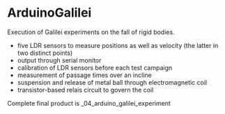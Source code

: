 # ArduinoGalilei
Execution of Galilei experiments on the fall of rigid bodies.

 * five LDR sensors to measure positions as well as velocity (the latter in two distinct points)
 * output through serial monitor
 * calibration of LDR sensors before each test campaign
 * measurement of passage times over an incline
 * suspension and release of metal ball through electromagnetic coil
 * transistor-based relais circuit to govern the coil

Complete final product is _04_arduino_galilei_experiment